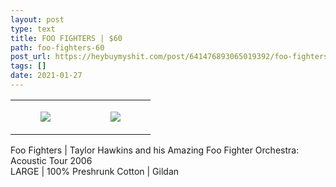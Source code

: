 ```yaml
---
layout: post
type: text
title: FOO FIGHTERS | $60
path: foo-fighters-60
post_url: https://heybuymyshit.com/post/641476893065019392/foo-fighters-60
tags: []
date: 2021-01-27
---
```




<table style="width:100%;"><tr><td style="vertical-align:top;">
      <figure class="tmblr-full" data-orig-height="2048" data-orig-width="1365" data-orig-src="https://concertshirts.netlify.app/shirts/0154/0154-01.jpg"><img src="https://64.media.tumblr.com/60ea11181707e3b5eb2de94a88db63d3/d7f53b9ca1c4badf-2a/s540x810/055143f02cac7b1d65624563f5841d9011f19dec.jpg" data-orig-height="2048" data-orig-width="1365" data-orig-src="https://concertshirts.netlify.app/shirts/0154/0154-01.jpg"/></figure></td>
    <td style="vertical-align:top;">
      <figure class="tmblr-full" data-orig-height="2048" data-orig-width="1365" data-orig-src="https://concertshirts.netlify.app/shirts/0154/0154-02.jpg"><img src="https://64.media.tumblr.com/86728efedf8b1976f4e76d1c59692f71/d7f53b9ca1c4badf-f7/s540x810/b88d56e6568ddefffbaf026f8d18463dafdba9fa.jpg" data-orig-height="2048" data-orig-width="1365" data-orig-src="https://concertshirts.netlify.app/shirts/0154/0154-02.jpg"/></figure></td>
  </tr></table><p>
  Foo Fighters | Taylor Hawkins and his Amazing Foo Fighter Orchestra: Acoustic Tour 2006<br/>LARGE | 100% Preshrunk Cotton | Gildan
</p>
